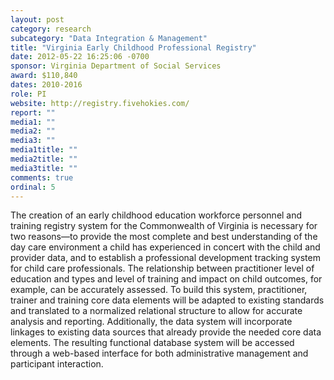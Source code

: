 ```yaml
---
layout: post
category: research
subcategory: "Data Integration & Management"
title: "Virginia Early Childhood Professional Registry"
date: 2012-05-22 16:25:06 -0700
sponsor: Virginia Department of Social Services
award: $110,840
dates: 2010-2016
role: PI
website: http://registry.fivehokies.com/
report: ""
media1: ""
media2: ""
media3: ""
media1title: ""
media2title: ""
media3title: ""
comments: true
ordinal: 5
---
```


The creation of an early childhood education workforce personnel and training registry system for the Commonwealth of Virginia is necessary for two reasons—to provide the most complete and best understanding of the day care environment a child has experienced in concert with the child and provider data, and to establish a professional development tracking system for child care professionals. The relationship between practitioner level of education and types and level of training and impact on child outcomes, for example, can be accurately assessed. To build this system, practitioner, trainer and training core data elements will be adapted to existing standards and translated to a normalized relational structure to allow for accurate analysis and reporting. Additionally, the data system will incorporate linkages to existing data sources that already provide the needed core data elements. The resulting functional database system will be accessed through a web-based interface for both administrative management and participant interaction.
